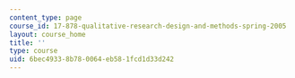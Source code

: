 ```yaml
---
content_type: page
course_id: 17-878-qualitative-research-design-and-methods-spring-2005
layout: course_home
title: ''
type: course
uid: 6bec4933-8b78-0064-eb58-1fcd1d33d242
---
```

